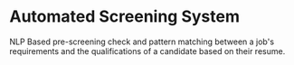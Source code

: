 # Automated Screening System
NLP Based pre-screening check and pattern matching between a job's requirements and the qualifications of a candidate based on their resume.
